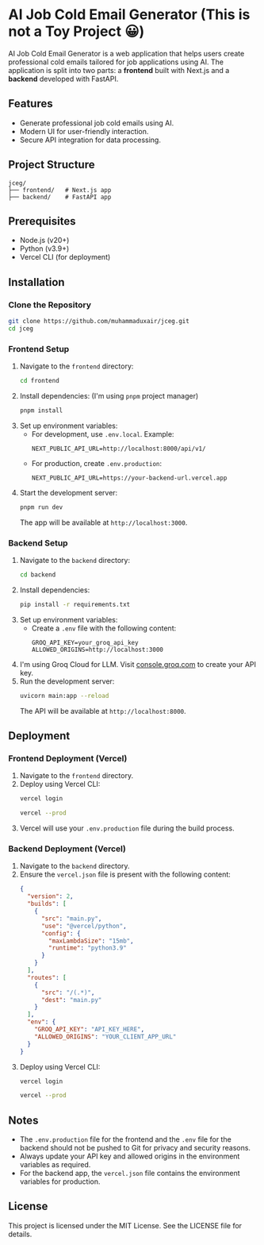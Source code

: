 # AI Job Cold Email Generator (This is not a Toy Project 😀)

AI Job Cold Email Generator is a web application that helps users create professional cold emails tailored for job applications using AI. The application is split into two parts: a **frontend** built with Next.js and a **backend** developed with FastAPI.

## Features
- Generate professional job cold emails using AI.
- Modern UI for user-friendly interaction.
- Secure API integration for data processing.

## Project Structure
```
jceg/
├── frontend/   # Next.js app
├── backend/    # FastAPI app
```

## Prerequisites
- Node.js (v20+)
- Python (v3.9+)
- Vercel CLI (for deployment)

## Installation
### Clone the Repository
```bash
git clone https://github.com/muhammaduxair/jceg.git
cd jceg
```

### Frontend Setup
1. Navigate to the `frontend` directory:
   ```bash
   cd frontend
   ```
2. Install dependencies: (I'm using `pnpm` project manager)
   ```bash
   pnpm install
   ```
3. Set up environment variables:
   - For development, use `.env.local`. Example:
     ```env
     NEXT_PUBLIC_API_URL=http://localhost:8000/api/v1/
     ```
   - For production, create `.env.production`:
     ```env
     NEXT_PUBLIC_API_URL=https://your-backend-url.vercel.app
     ```
4. Start the development server:
   ```bash
   pnpm run dev
   ```
   The app will be available at `http://localhost:3000`.

### Backend Setup
1. Navigate to the `backend` directory:
   ```bash
   cd backend
   ```
2. Install dependencies:
   ```bash
   pip install -r requirements.txt
   ```
3. Set up environment variables:
   - Create a `.env` file with the following content:
     ```env
     GROQ_API_KEY=your_groq_api_key
     ALLOWED_ORIGINS=http://localhost:3000
     ```
 4. I'm using Groq Cloud for LLM. Visit [console.groq.com](https://console.groq.com) to create your API key.
4. Run the development server:
   ```bash
   uvicorn main:app --reload
   ```
   The API will be available at `http://localhost:8000`.

## Deployment

### Frontend Deployment (Vercel)
1. Navigate to the `frontend` directory.
2. Deploy using Vercel CLI:
   ```bash
   vercel login

   vercel --prod
   ```
3. Vercel will use your `.env.production` file during the build process.

### Backend Deployment (Vercel)
1. Navigate to the `backend` directory.
2. Ensure the `vercel.json` file is present with the following content:
   ```json
   {
     "version": 2,
     "builds": [
       {
         "src": "main.py",
         "use": "@vercel/python",
         "config": {
           "maxLambdaSize": "15mb",
           "runtime": "python3.9"
         }
       }
     ],
     "routes": [
       {
         "src": "/(.*)",
         "dest": "main.py"
       }
     ],
     "env": {
       "GROQ_API_KEY": "API_KEY_HERE",
       "ALLOWED_ORIGINS": "YOUR_CLIENT_APP_URL"
     }
   }
   ```
3. Deploy using Vercel CLI:
   ```bash
   vercel login

   vercel --prod
   ```

## Notes
- The `.env.production` file for the frontend and the `.env` file for the backend should not be pushed to Git for privacy and security reasons.
- Always update your API key and allowed origins in the environment variables as required.
- For the backend app, the `vercel.json` file contains the environment variables for production.

## License
This project is licensed under the MIT License. See the LICENSE file for details.

